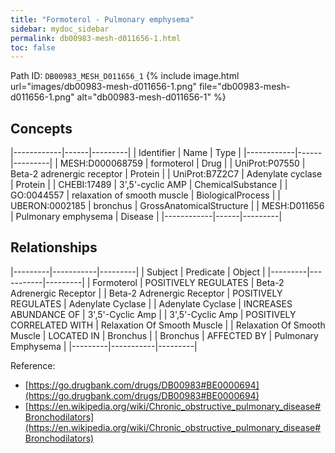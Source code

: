 ```yaml
---
title: "Formoterol - Pulmonary emphysema"
sidebar: mydoc_sidebar
permalink: db00983-mesh-d011656-1.html
toc: false 
---
```



Path ID: `DB00983_MESH_D011656_1`
{% include image.html url="images/db00983-mesh-d011656-1.png" file="db00983-mesh-d011656-1.png" alt="db00983-mesh-d011656-1" %}

## Concepts

|------------|------|---------|
| Identifier | Name | Type    |
|------------|------|---------|
| MESH:D000068759 | formoterol | Drug |
| UniProt:P07550 | Beta-2 adrenergic receptor | Protein |
| UniProt:B7Z2C7 | Adenylate cyclase | Protein |
| CHEBI:17489 | 3',5'-cyclic AMP | ChemicalSubstance |
| GO:0044557 | relaxation of smooth muscle | BiologicalProcess |
| UBERON:0002185 | bronchus | GrossAnatomicalStructure |
| MESH:D011656 | Pulmonary emphysema | Disease |
|------------|------|---------|

## Relationships

|---------|-----------|---------|
| Subject | Predicate | Object  |
|---------|-----------|---------|
| Formoterol | POSITIVELY REGULATES | Beta-2 Adrenergic Receptor |
| Beta-2 Adrenergic Receptor | POSITIVELY REGULATES | Adenylate Cyclase |
| Adenylate Cyclase | INCREASES ABUNDANCE OF | 3',5'-Cyclic Amp |
| 3',5'-Cyclic Amp | POSITIVELY CORRELATED WITH | Relaxation Of Smooth Muscle |
| Relaxation Of Smooth Muscle | LOCATED IN | Bronchus |
| Bronchus | AFFECTED BY | Pulmonary Emphysema |
|---------|-----------|---------|

Reference: 
  - [https://go.drugbank.com/drugs/DB00983#BE0000694](https://go.drugbank.com/drugs/DB00983#BE0000694)
  - [https://en.wikipedia.org/wiki/Chronic_obstructive_pulmonary_disease#Bronchodilators](https://en.wikipedia.org/wiki/Chronic_obstructive_pulmonary_disease#Bronchodilators)
